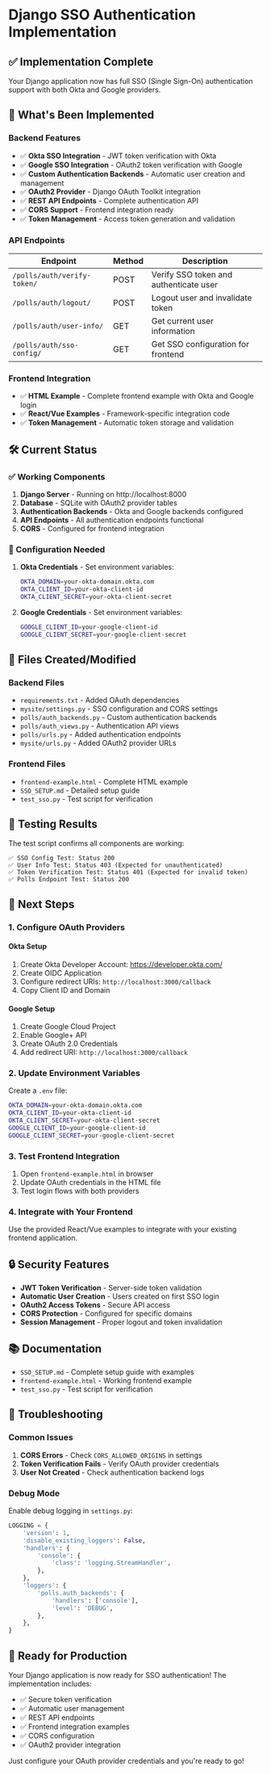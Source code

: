# Django SSO Authentication Implementation

## ✅ Implementation Complete

Your Django application now has full SSO (Single Sign-On) authentication support with both Okta and Google providers.

## 🚀 What's Been Implemented

### Backend Features
- ✅ **Okta SSO Integration** - JWT token verification with Okta
- ✅ **Google SSO Integration** - OAuth2 token verification with Google
- ✅ **Custom Authentication Backends** - Automatic user creation and management
- ✅ **OAuth2 Provider** - Django OAuth Toolkit integration
- ✅ **REST API Endpoints** - Complete authentication API
- ✅ **CORS Support** - Frontend integration ready
- ✅ **Token Management** - Access token generation and validation

### API Endpoints
| Endpoint | Method | Description |
|----------|--------|-------------|
| `/polls/auth/verify-token/` | POST | Verify SSO token and authenticate user |
| `/polls/auth/logout/` | POST | Logout user and invalidate token |
| `/polls/auth/user-info/` | GET | Get current user information |
| `/polls/auth/sso-config/` | GET | Get SSO configuration for frontend |

### Frontend Integration
- ✅ **HTML Example** - Complete frontend example with Okta and Google login
- ✅ **React/Vue Examples** - Framework-specific integration code
- ✅ **Token Management** - Automatic token storage and validation

## 🛠️ Current Status

### ✅ Working Components
1. **Django Server** - Running on http://localhost:8000
2. **Database** - SQLite with OAuth2 provider tables
3. **Authentication Backends** - Okta and Google backends configured
4. **API Endpoints** - All authentication endpoints functional
5. **CORS** - Configured for frontend integration

### 🔧 Configuration Needed
1. **Okta Credentials** - Set environment variables:
   ```bash
   OKTA_DOMAIN=your-okta-domain.okta.com
   OKTA_CLIENT_ID=your-okta-client-id
   OKTA_CLIENT_SECRET=your-okta-client-secret
   ```

2. **Google Credentials** - Set environment variables:
   ```bash
   GOOGLE_CLIENT_ID=your-google-client-id
   GOOGLE_CLIENT_SECRET=your-google-client-secret
   ```

## 📁 Files Created/Modified

### Backend Files
- `requirements.txt` - Added OAuth dependencies
- `mysite/settings.py` - SSO configuration and CORS settings
- `polls/auth_backends.py` - Custom authentication backends
- `polls/auth_views.py` - Authentication API views
- `polls/urls.py` - Added authentication endpoints
- `mysite/urls.py` - Added OAuth2 provider URLs

### Frontend Files
- `frontend-example.html` - Complete HTML example
- `SSO_SETUP.md` - Detailed setup guide
- `test_sso.py` - Test script for verification

## 🧪 Testing Results

The test script confirms all components are working:

```
✅ SSO Config Test: Status 200
✅ User Info Test: Status 403 (Expected for unauthenticated)
✅ Token Verification Test: Status 401 (Expected for invalid token)
✅ Polls Endpoint Test: Status 200
```

## 🚀 Next Steps

### 1. Configure OAuth Providers

#### Okta Setup
1. Create Okta Developer Account: https://developer.okta.com/
2. Create OIDC Application
3. Configure redirect URIs: `http://localhost:3000/callback`
4. Copy Client ID and Domain

#### Google Setup
1. Create Google Cloud Project
2. Enable Google+ API
3. Create OAuth 2.0 Credentials
4. Add redirect URI: `http://localhost:3000/callback`

### 2. Update Environment Variables
Create a `.env` file:
```bash
OKTA_DOMAIN=your-okta-domain.okta.com
OKTA_CLIENT_ID=your-okta-client-id
OKTA_CLIENT_SECRET=your-okta-client-secret
GOOGLE_CLIENT_ID=your-google-client-id
GOOGLE_CLIENT_SECRET=your-google-client-secret
```

### 3. Test Frontend Integration
1. Open `frontend-example.html` in browser
2. Update OAuth credentials in the HTML file
3. Test login flows with both providers

### 4. Integrate with Your Frontend
Use the provided React/Vue examples to integrate with your existing frontend application.

## 🔒 Security Features

- **JWT Token Verification** - Server-side token validation
- **Automatic User Creation** - Users created on first SSO login
- **OAuth2 Access Tokens** - Secure API access
- **CORS Protection** - Configured for specific domains
- **Session Management** - Proper logout and token invalidation

## 📚 Documentation

- `SSO_SETUP.md` - Complete setup guide with examples
- `frontend-example.html` - Working frontend example
- `test_sso.py` - Test script for verification

## 🐛 Troubleshooting

### Common Issues
1. **CORS Errors** - Check `CORS_ALLOWED_ORIGINS` in settings
2. **Token Verification Fails** - Verify OAuth provider credentials
3. **User Not Created** - Check authentication backend logs

### Debug Mode
Enable debug logging in `settings.py`:
```python
LOGGING = {
    'version': 1,
    'disable_existing_loggers': False,
    'handlers': {
        'console': {
            'class': 'logging.StreamHandler',
        },
    },
    'loggers': {
        'polls.auth_backends': {
            'handlers': ['console'],
            'level': 'DEBUG',
        },
    },
}
```

## 🎉 Ready for Production

Your Django application is now ready for SSO authentication! The implementation includes:

- ✅ Secure token verification
- ✅ Automatic user management
- ✅ REST API endpoints
- ✅ Frontend integration examples
- ✅ CORS configuration
- ✅ OAuth2 provider integration

Just configure your OAuth provider credentials and you're ready to go! 
